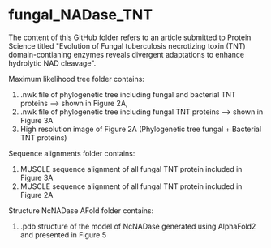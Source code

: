 # fungal_NADase_TNT
The content of this GitHub folder refers to an article submitted to Protein Science titled "Evolution of Fungal tuberculosis necrotizing toxin (TNT) domain-contianing enzymes reveals divergent adaptations to enhance hydrolytic NAD cleavage".

Maximum likelihood tree folder contains:
1) .nwk file of phylogenetic tree including fungal and bacterial TNT proteins --> shown in Figure 2A, 
2) .nwk file of phylogenetic tree including fungal TNT proteins --> shown in Figure 3A
3) High resolution image of Figure 2A (Phylogenetic tree fungal + Bacterial TNT proteins)

Sequence alignments folder contains:
1) MUSCLE sequence alignment of all fungal TNT protein included in Figure 3A
2) MUSCLE sequence alignment of all fungal TNT protein included in Figure 2A

Structure NcNADase AFold folder contains:
1) .pdb structure of the model of NcNADase generated using AlphaFold2 and presented in Figure 5
